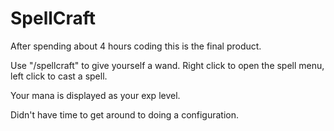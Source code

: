 <h1>SpellCraft</h1>

After spending about 4 hours coding this is the final product.

Use "/spellcraft" to give yourself a wand. Right click to open the spell menu, left click to cast a spell.

Your mana is displayed as your exp level.

Didn't have time to get around to doing a configuration.